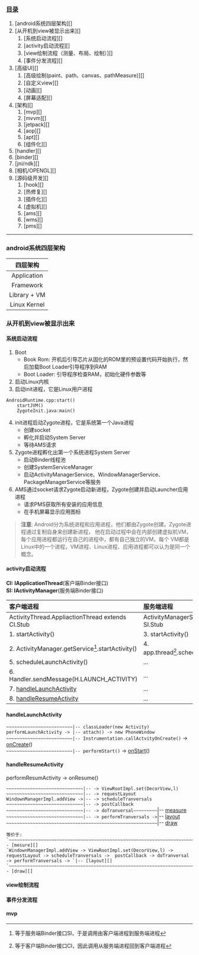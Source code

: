 ### [目录](#目录)	
1. [android系统四层架构][]
2. [从开机到view被显示出来][]
	1. [系统启动流程][]
	2. [activity启动流程][]
	3. [view绘制流程（测量、布局、绘制）][]
	4. [事件分发流程][]
3. [高级UI][]
	1. [高级绘制(paint、path、canvas、pathMeasure)][]
	2. [自定义view][]
	3. [动画][]
	4. [屏幕适配][]
4. [架构][]
	1. [mvp][]
	2. [mvvm][]
	3. [jetpack][]
	4. [aop][]
	5. [apt][]
	6. [组件化][]
5. [handler][]
6. [binder][]
7. [jni/ndk][]
8. [相机/OPENGL][]
9. [源码级开发][]
	1. [hook][]
	2. [热修复][]
	3. [插件化][]
	4. [虚拟机][]
	5. [ams][]
	6. [wms][]
	7. [pms][]


[^_^]: -------------------------------参考式目录跳转连接--------------------------------------------
[android系统四层架构]: #android系统四层架构  
[从开机到view被显示出来]: #从开机到view被显示出来  
[系统启动流程]: #系统启动流程  
[activity启动流程]: #activity启动流程  
[view绘制流程（测量、布局、绘制）]: #view绘制流程  
[事件分发流程]: #事件分发流程  
[高级UI]: #高级UI  
[高级绘制(paint、path、canvas、pathMeasure)]: #高级绘制  
[自定义view]: #自定义view  
[动画]: #动画  
[屏幕适配]: #屏幕适配  
[架构]: #架构  
[mvp]: #mvp  
[mvvm]: #mvvm  
[jetpack]: #jetpack  
[aop]: #aop  
[apt]: #apt  
[组件化]: #组件化  
[handler]: #handler  
[binder]: #binder  
[jni/ndk]: #jni-ndk  
[相机/OPENGL]: #相机-OPENGL  
[源码级开发]: #源码级开发  
[hook]: #hook  
[热修复]: #热修复  
[插件化]: #插件化  
[虚拟机]: #虚拟机  
[ams]: #ams  
[wms]: #wms  
[pms]: #pms  
[^_^]: -------------------------------参考式目录跳转连接--------------------------------------------


---------------------------------------------------------------------------------------------------


### android系统四层架构
|   四层架构   |
|    :----:    |
| Application  |
| Framework    |
| Library + VM |
| Linux Kernel |


### 从开机到view被显示出来
#### 系统启动流程
1. Boot
	* Book Rom: 开机后引导芯片从固化的ROM里的预设置代码开始执行，然后加载Boot Loader引导程序到RAM
	* Boot Loader: 引导程序检查RAM，初始化硬件参数等
2. 启动Linux内核
3. 启动init进程，它是Linux用户进程
```
AndroidRuntime.cpp:start()
	startJVM()
	ZygoteInit.java:main()
```
4. init进程启动Zygote进程，它是系统第一个Java进程
	* 创建socket
	* 孵化并启动System Server
	* 等待AMS请求
5. Zygote进程孵化出第一个系统进程System Server
	* 启动Binder线程池
	* 创建SystemServiceManager
	* 启动ActivityManagerService、WindowManagerService、PackageManagerService等服务
6. AMS通过socket请求Zygote启动新进程，Zygote创建并启动Launcher应用进程  
	* 请求PMS获取所有安装的应用信息  
	* 在手机屏幕显示应用图标  

> **注意**: Android分为系统进程和应用进程，他们都由Zygote创建。Zygote进程通过复制自身来创建新进程，
他在启动过程中会在内部创建虚拟机VM，每个应用进程都运行在自己的进程中，都有自己独立的VM，每个
VM都是Linux中的一个进程，VM进程、Linux进程、应用进程都可以认为是同一个概念。


#### activity启动流程
**CI: IApplicationThread**(客户端Binder接口)  
**SI: IActivityManager**(服务端Binder接口)  

| 客户端进程                                        | 服务端进程                                 |
| :----                                             | :----                                      | 
| ActivityThread.AppliactionThread extends CI.Stub  | ActivityManagerService extends SI.Stub     |
| 1. startActivity()                                | 3. startActivity()                         | 
| 2. ActivityManager.getService[^1].startActivity() | 4. app.thread[^2].scheduleLaunchActivity() |
| 5. scheduleLaunchActivity()                       | ...                                        |
| 6. Handler.sendMessage(H.LAUNCH_ACTIVITY)         | ...                                        |
| 7. [handleLaunchActivity][]                       | ...                                        |
| 8. [handleResumeActivity][]                       | ...                                        |

[^1]: 等于服务端Binder接口SI，于是调用由客户端进程到服务端进程  
[^2]: 等于客户端Binder接口CI，因此调用从服务端进程回到客户端进程  

#### handleLaunchActivity

`~~~~~~~~~~~~~~~~~~~~~~~~~|-- classLoader(new Activity)`  
`performLaunchActivity -> |-- attach() -> new PhoneWindow`  
`~~~~~~~~~~~~~~~~~~~~~~~~~|-- Instrumentation.callActvityOnCreate()` -> [onCreate][]()  
`~~~~~~~~~~~~~~~~~~~~~~~~~|-- performStart()` -> [onStart][]()  

#### handleResumeActivity

performResumActivity -> onResume()  

`~~~~~~~~~~~~~~~~~~~~~~~~~~~~~|-- -> ViewRootImpl.set(DecorView,l)`  
`~~~~~~~~~~~~~~~~~~~~~~~~~~~~~|-- -> requestLayout`   
`WindownManagerImpl.addView ->|-- -> scheduleTranversals`  
`~~~~~~~~~~~~~~~~~~~~~~~~~~~~~|-- -> postCallback`   
`~~~~~~~~~~~~~~~~~~~~~~~~~~~~~|-- -> doTranversal~~~~~~~~~`|-- [measure][]	    
`~~~~~~~~~~~~~~~~~~~~~~~~~~~~~|-- -> performTranversals ->`|-- [layout][]	    
`~~~~~~~~~~~~~~~~~~~~~~~~~~~~~~~~~~~~~~~~~~~~~~~~~~~~~~~~~`|-- [draw][]	  

```
等价于:  
`~~~~~~~~~~~~~~~~~~~~~~~~~~~~~~~~~~~~~~~~~~~~~~~~~~~~~~~~~~~~~~~~~~~~~~~~~~~~~~~~~~~~~~~~~~~~~~~~~~~~~~~~~~~~~~~~~~~~~~~~~~~~~~~~~~~~~~~~~~~~~~~~~~~~~~~~~~~~~~`|-- [mesure][]
`WindownManagerImpl.addView -> ViewRootImpl.set(DecorView,l) -> requestLayout -> scheduleTranversals ->  postCallback -> doTranversal -> performTranversals -> `|-- [layout][]
`~~~~~~~~~~~~~~~~~~~~~~~~~~~~~~~~~~~~~~~~~~~~~~~~~~~~~~~~~~~~~~~~~~~~~~~~~~~~~~~~~~~~~~~~~~~~~~~~~~~~~~~~~~~~~~~~~~~~~~~~~~~~~~~~~~~~~~~~~~~~~~~~~~~~~~~~~~~~~~`|-- [draw][]
```

[handleLaunchActivity]: #handleLaunchActivity
[handleResumeActivity]: #handleResumeActivity
[onCreate]: #onCreate
[onStart]: #onStart
[measure]: #measure
[layout]: #layout
[draw]: #draw


#### view绘制流程
#### 事件分发流程
#### mvp
